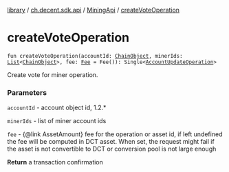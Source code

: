 [library](../../index.md) / [ch.decent.sdk.api](../index.md) / [MiningApi](index.md) / [createVoteOperation](./create-vote-operation.md)

# createVoteOperation

`fun createVoteOperation(accountId: `[`ChainObject`](../../ch.decent.sdk.model/-chain-object/index.md)`, minerIds: `[`List`](https://kotlinlang.org/api/latest/jvm/stdlib/kotlin.collections/-list/index.html)`<`[`ChainObject`](../../ch.decent.sdk.model/-chain-object/index.md)`>, fee: `[`Fee`](../../ch.decent.sdk.model/-fee/index.md)` = Fee()): Single<`[`AccountUpdateOperation`](../../ch.decent.sdk.model.operation/-account-update-operation/index.md)`>`

Create vote for miner operation.

### Parameters

`accountId` - account object id, 1.2.*

`minerIds` - list of miner account ids

`fee` - {@link AssetAmount} fee for the operation or asset id, if left undefined the fee will be computed in DCT asset.
When set, the request might fail if the asset is not convertible to DCT or conversion pool is not large enough

**Return**
a transaction confirmation


